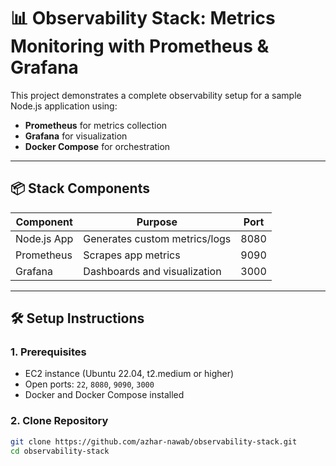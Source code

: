 
# 📊 Observability Stack: Metrics Monitoring with Prometheus & Grafana

This project demonstrates a complete observability setup for a sample Node.js application using:
- **Prometheus** for metrics collection
- **Grafana** for visualization
- **Docker Compose** for orchestration

---

## 📦 Stack Components

| Component   | Purpose                        | Port   |
|-------------|--------------------------------|--------|
| Node.js App | Generates custom metrics/logs  | 8080   |
| Prometheus  | Scrapes app metrics            | 9090   |
| Grafana     | Dashboards and visualization   | 3000   |

---

## 🛠️ Setup Instructions

### 1. Prerequisites
- EC2 instance (Ubuntu 22.04, t2.medium or higher)
- Open ports: `22`, `8080`, `9090`, `3000`
- Docker and Docker Compose installed

### 2. Clone Repository
```bash
git clone https://github.com/azhar-nawab/observability-stack.git
cd observability-stack

